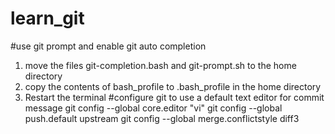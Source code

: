 # learn_git
#use git prompt and enable git auto completion
1. move the files git-completion.bash and git-prompt.sh to the home directory
2. copy the contents of bash_profile to .bash_profile in the home directory
3. Restart the terminal
#configure git to use a default text editor for commit message
git config --global core.editor "vi"
git config --global push.default upstream
git config --global merge.conflictstyle diff3

